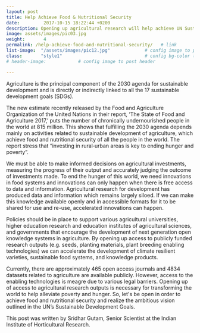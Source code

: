 ```yaml
---
layout: post
title: Help Achieve Food & Nutritional Security
date:         2017-10-15 18:22:44 +0200
description: Opening up agricultural research will help achieve UN Sustainable Development Goals related to poverty & hunger.
image: assets/images/pic03.jpg
weight:       4
permalink: /help-achieve-food-and-nutritional-security/   # link
list-image:  "/assets/images/pic12.jpg"             # config image to post list card (1..6)
class:       "style1"                               # config bg-color to post list card (1..6)
# header-image:            # config image to post header

---
```


Agriculture is the principal component of the 2030 agenda for sustainable development and is directly or indirectly linked to all the 17 sustainable development goals (SDGs).

The new estimate recently released by the Food and Agriculture Organization of the United Nations in their report, ‘The State of Food and Agriculture 2017,’ puts the number of chronically undernourished people in the world at 815 million. This shows that fulfilling the 2030 agenda depends mainly on activities related to sustainable development of agriculture, which achieve food and nutritional security of all the people in the world. The report stress that “investing in rural‑urban areas is key to ending hunger and poverty”.

We must be able to make informed decisions on agricultural investments, measuring the progress of their output and accurately judging the outcome of investments made. To end the hunger of this world, we need innovations in food systems and innovations can only happen when there is free access to data and information. Agricultural research for development has produced data and information which remains largely siloed. If we can make this knowledge available openly and in accessible formats for it to be shared for use and re-use, accelerated innovations can happen.  

Policies should be in place to support various agricultural universities, higher education research and education institutes of agricultural sciences, and governments that encourage the development of next generation open knowledge systems in agriculture. By opening up access to publicly funded research outputs (e.g. seeds, planting materials, plant breeding enabling technologies) we can accelerate the development of climate resilient varieties, sustainable food systems, and knowledge products.

Currently, there are approximately 465 open access journals and 4834 datasets related to agriculture are available publicly. However, access to the enabling technologies is meagre due to various legal barriers. Opening up of access to agricultural research outputs is necessary for transforming the world to help alleviate poverty and hunger. So, let's be open in order to achieve food and nutritional security and realize the ambitious vision outlined in the UN’s Sustainable Development Goals.

This post was written by Sridhar Gutam, Senior Scientist at the Indian Institute of Horticultural Research.
